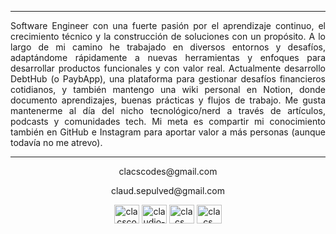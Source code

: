 <hr>
<p align="justify">Software Engineer con una fuerte pasión por el aprendizaje continuo, el crecimiento técnico y la construcción de soluciones con un propósito. A lo largo de mi camino he trabajado en diversos entornos y desafíos, adaptándome rápidamente a nuevas herramientas y enfoques para desarrollar productos funcionales y con valor real. Actualmente desarrollo DebtHub (o PaybApp), una plataforma para gestionar desafíos financieros cotidianos, y también mantengo una wiki personal en Notion, donde documento aprendizajes, buenas prácticas y flujos de trabajo. Me gusta mantenerme al día del nicho tecnológico/nerd a través de artículos, podcasts y comunidades tech. Mi meta es compartir mi conocimiento también en GitHub e Instagram para aportar valor a más personas (aunque todavía no me atrevo).</p>

<hr>

<div align="center">
    <p>
        <p>clacscodes@gmail.com</p>
        <p>claud.sepulved@gmail.com</p>
        <a href="https://twitter.com/clacscode" target="blank"><img align="center" src="https://raw.githubusercontent.com/rahuldkjain/github-profile-readme-generator/master/src/images/icons/Social/twitter.svg" alt="clacscode" height="30" width="40" /></a>
        <a href="https://linkedin.com/in/claudio-sepulveda-s" target="blank"><img align="center" src="https://raw.githubusercontent.com/rahuldkjain/github-profile-readme-generator/master/src/images/icons/Social/linked-in-alt.svg" alt="claudio-sepulveda-s" height="30" width="40" /></a>
<!--         <a href="https://stackoverflow.com/users/clacscode" target="blank"><img align="center" src="https://raw.githubusercontent.com/rahuldkjain/github-profile-readme-generator/master/src/images/icons/Social/stack-overflow.svg" alt="clacscode" height="30" width="40" /></a> -->
        <a href="https://instagram.com/clacs_" target="blank"><img align="center" src="https://raw.githubusercontent.com/rahuldkjain/github-profile-readme-generator/master/src/images/icons/Social/instagram.svg" alt="clacs_" height="30" width="40" /></a>
        <a href="https://discord.gg/clacs." target="blank"><img align="center" src="https://raw.githubusercontent.com/rahuldkjain/github-profile-readme-generator/master/src/images/icons/Social/discord.svg" alt="clacs." height="30" width="40" /></a>
    </p>
</div>
